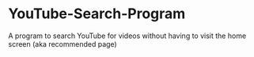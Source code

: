 # YouTube-Search-Program
A program to search YouTube for videos without having to visit the home screen (aka recommended page)
